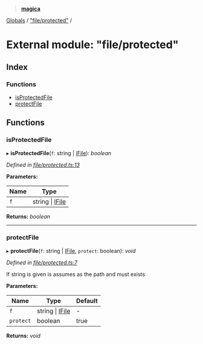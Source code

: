 > **[magica](../README.md)**

[Globals](../README.md) / ["file/protected"](_file_protected_.md) /

# External module: "file/protected"

## Index

### Functions

* [isProtectedFile](_file_protected_.md#isprotectedfile)
* [protectFile](_file_protected_.md#protectfile)

## Functions

###  isProtectedFile

▸ **isProtectedFile**(`f`: string | [IFile](../interfaces/_types_.ifile.md)): *boolean*

*Defined in [file/protected.ts:13](https://github.com/cancerberoSgx/magica/blob/30321a6/src/file/protected.ts#L13)*

**Parameters:**

Name | Type |
------ | ------ |
`f` | string \| [IFile](../interfaces/_types_.ifile.md) |

**Returns:** *boolean*

___

###  protectFile

▸ **protectFile**(`f`: string | [IFile](../interfaces/_types_.ifile.md), `protect`: boolean): *void*

*Defined in [file/protected.ts:7](https://github.com/cancerberoSgx/magica/blob/30321a6/src/file/protected.ts#L7)*

If string is given is assumes as the path and must exists

**Parameters:**

Name | Type | Default |
------ | ------ | ------ |
`f` | string \| [IFile](../interfaces/_types_.ifile.md) | - |
`protect` | boolean | true |

**Returns:** *void*